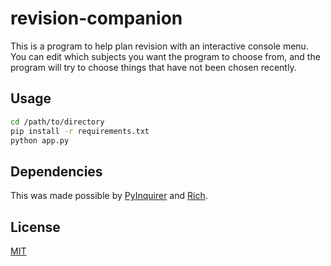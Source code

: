 # revision-companion

This is a program to help plan revision with an interactive console menu. You can edit which subjects you want the program to choose from, and the program will try to choose things that have not been chosen recently.

## Usage

```bash
cd /path/to/directory
pip install -r requirements.txt
python app.py
```
## Dependencies

This was made possible by [PyInquirer](https://github.com/CITGuru/PyInquirer) and [Rich](https://github.com/willmcgugan/rich). 

## License
[MIT](https://choosealicense.com/licenses/mit/)
